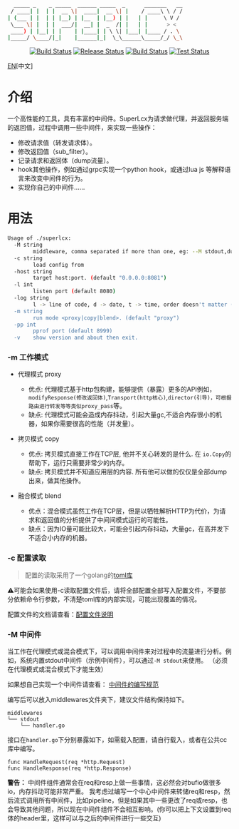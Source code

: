 ```bash
  _____ _    _ _____  ______ _____  _      _______   __
 / ____| |  | |  __ \|  ____|  __ \| |    / ____\ \ / /
| (___ | |  | | |__) | |__  | |__) | |   | |     \ V / 
 \___ \| |  | |  ___/|  __| |  _  /| |   | |      > <  
 ____) | |__| | |    | |____| | \ \| |___| |____ / . \ 
|_____/ \____/|_|    |______|_|  \_\______\_____/_/ \_\
```

<div align="center">
  <a href="https://travis-ci.com/github/dashjay/superlcx"><img src="https://travis-ci.com/dashjay/superlcx.svg?branch=master" alt="Build Status"></a>
  <a href="https://github.com/dashjay/superlcx/actions?query=workflow%3AAutoRelease"><img src="https://github.com/dashjay/superlcx/workflows/AutoRelease/badge.svg" alt="Release Status"></a>
  <a href="https://github.com/dashjay/superlcx/actions?query=workflow%3ABuild"><img src="https://github.com/dashjay/superlcx/workflows/Build/badge.svg" alt="Build Status"></a>
  <a href="https://github.com/dashjay/superlcx/actions?query=workflow%3ATest"><img src="https://github.com/dashjay/superlcx/workflows/Test/badge.svg" alt="Test Status"></a>
</div>


[EN](./README.md)[中文]

# 介绍
一个高性能的工具，具有丰富的中间件。SuperLcx为请求做代理，并返回服务端的返回值，过程中调用一些中间件，来实现一些操作：
- 修改请求值（转发请求体）。
- 修改返回值（sub_filter）。
- 记录请求和返回体（dump流量）。
- hook其他操作，例如通过grpc实现一个python hook，或通过lua js 等解释语言来改变中间件的行为。
- 实现你自己的中间件……

# 用法
```bash
Usage of ./superlcx:
  -M string
        middleware, comma separated if more than one, eg: --M stdout,dumps
  -c string
        load config from
  -host string
        target host:port. (default "0.0.0.0:8081")
  -l int
        listen port (default 8080)
  -log string
        l -> line of code, d -> date, t -> time, order doesn't matter (default "t")
  -m string
        run mode <proxy|copy|blend>. (default "proxy")
  -pp int
        pprof port (default 8999)
  -v    show version and about then exit.
```

### -m 工作模式
- 代理模式 proxy
    - 优点: 代理模式基于http包构建，能够提供（暴露）更多的API例如，`modifyResponse(修改返回体)`,`Transport(http核心)`,`director(引导)，可根据路由进行转发等等类似proxy_pass`等。
    - 缺点: 代理模式可能会造成内存抖动，引起大量gc,不适合内存很小的机器，如果你需要很高的性能（并发量）。

- 拷贝模式 copy
    - 优点: 拷贝模式直接工作在TCP层, 他并不关心转发的是什么. 在 `io.Copy`的帮助下，运行只需要非常少的内存。
    - 缺点: 拷贝模式并不知道应用层的内容. 所有他可以做的仅仅是全部dump出来，做其他操作。

- 融合模式 blend
    - 优点：混合模式虽然工作在TCP层，但是以牺牲解析HTTP为代价，为请求和返回值的分析提供了中间间模式运行的可能性。
    - 缺点：因为IO量可能比较大，可能会引起内存抖动，大量gc，在高并发下不适合小内存的机器。

### -c 配置读取
> 配置的读取采用了一个golang的[toml库](https://github.com/BurntSushi/toml)

⚠️可能会如果使用-c读取配置文件后，请将全部配置全部写入配置文件，不要部分依赖命令行参数，不清楚toml库的内部实现，可能出现覆盖的情况。

配置文件的文档请查看：[配置文件说明](./docs/config.CN.md)

### -M 中间件
当工作在代理模式或混合模式下，可以调用中间件来对过程中的流量进行分析。例如，系统内置stdout中间件（示例中间件），可以通过`-M stdout`来使用。
（必须在代理模式或混合模式下才能生效）

如果想自己实现一个中间件请查看：
[中间件的编写规范](./docs/middleware.CN.md)

编写后可以放入middlewares文件夹下，建议文件结构保持如下。
```
middlewares
└── stdout
    └── handler.go
```

接口在`handler.go`下分别暴露如下，如需载入配置，请自行载入，或者在公共cc库中编写。
```
func HandleRequest(req *http.Request)
func HandleResponse(req *http.Response)
```

**警告：** 中间件组件通常会在req和resp上做一些事情，这必然会对bufio做很多io，内存抖动可能非常严重。
我考虑过编写一个中心中间件来转储req和resp，然后流式调用所有中间件，比如pipeline，但是如果其中一些更改了req或resp，也会导致其他问题，所以现在中间件组件不会相互影响。(你可以把上下文设置到req体的header里，这样可以与之后的中间件进行一些交互)